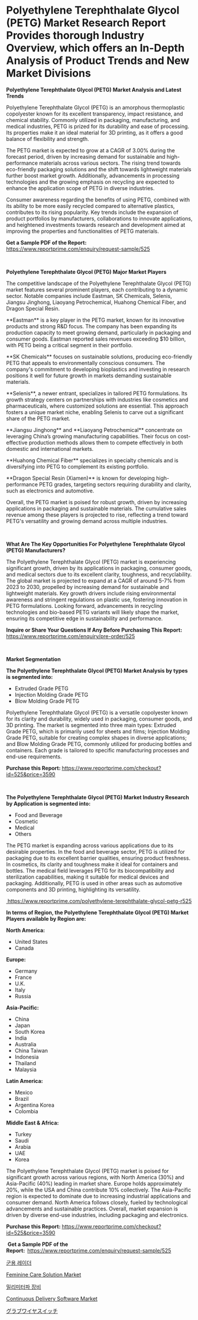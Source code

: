 <p><h1>Polyethylene Terephthalate Glycol (PETG) Market Research Report Provides thorough Industry Overview, which offers an In-Depth Analysis of Product Trends and New Market Divisions</h1></p><p><strong>Polyethylene Terephthalate Glycol (PETG) Market Analysis and Latest Trends</strong></p>
<p><p>Polyethylene Terephthalate Glycol (PETG) is an amorphous thermoplastic copolyester known for its excellent transparency, impact resistance, and chemical stability. Commonly utilized in packaging, manufacturing, and medical industries, PETG is prized for its durability and ease of processing. Its properties make it an ideal material for 3D printing, as it offers a good balance of flexibility and strength.</p><p>The PETG market is expected to grow at a CAGR of 3.00% during the forecast period, driven by increasing demand for sustainable and high-performance materials across various sectors. The rising trend towards eco-friendly packaging solutions and the shift towards lightweight materials further boost market growth. Additionally, advancements in processing technologies and the growing emphasis on recycling are expected to enhance the application scope of PETG in diverse industries.</p><p>Consumer awareness regarding the benefits of using PETG, combined with its ability to be more easily recycled compared to alternative plastics, contributes to its rising popularity. Key trends include the expansion of product portfolios by manufacturers, collaborations to innovate applications, and heightened investments towards research and development aimed at improving the properties and functionalities of PETG materials.</p></p>
<p><strong>Get a Sample PDF of the Report:&nbsp;</strong> <a href="https://www.reportprime.com/enquiry/request-sample/525">https://www.reportprime.com/enquiry/request-sample/525</a></p>
<p>&nbsp;</p>
<p><strong>Polyethylene Terephthalate Glycol (PETG) Major Market Players</strong></p>
<p><p>The competitive landscape of the Polyethylene Terephthalate Glycol (PETG) market features several prominent players, each contributing to a dynamic sector. Notable companies include Eastman, SK Chemicals, Selenis, Jiangsu Jinghong, Liaoyang Petrochemical, Huahong Chemical Fiber, and Dragon Special Resin.</p><p>**Eastman** is a key player in the PETG market, known for its innovative products and strong R&D focus. The company has been expanding its production capacity to meet growing demand, particularly in packaging and consumer goods. Eastman reported sales revenues exceeding $10 billion, with PETG being a critical segment in their portfolio.</p><p>**SK Chemicals** focuses on sustainable solutions, producing eco-friendly PETG that appeals to environmentally conscious consumers. The company's commitment to developing bioplastics and investing in research positions it well for future growth in markets demanding sustainable materials.</p><p>**Selenis**, a newer entrant, specializes in tailored PETG formulations. Its growth strategy centers on partnerships with industries like cosmetics and pharmaceuticals, where customized solutions are essential. This approach fosters a unique market niche, enabling Selenis to carve out a significant share of the PETG market.</p><p>**Jiangsu Jinghong** and **Liaoyang Petrochemical** concentrate on leveraging China’s growing manufacturing capabilities. Their focus on cost-effective production methods allows them to compete effectively in both domestic and international markets. </p><p>**Huahong Chemical Fiber** specializes in specialty chemicals and is diversifying into PETG to complement its existing portfolio.</p><p>**Dragon Special Resin (Xiamen)** is known for developing high-performance PETG grades, targeting sectors requiring durability and clarity, such as electronics and automotive.</p><p>Overall, the PETG market is poised for robust growth, driven by increasing applications in packaging and sustainable materials. The cumulative sales revenue among these players is projected to rise, reflecting a trend toward PETG's versatility and growing demand across multiple industries.</p></p>
<p>&nbsp;</p>
<p><strong>What Are The Key Opportunities For Polyethylene Terephthalate Glycol (PETG) Manufacturers?</strong></p>
<p><p>The Polyethylene Terephthalate Glycol (PETG) market is experiencing significant growth, driven by its applications in packaging, consumer goods, and medical sectors due to its excellent clarity, toughness, and recyclability. The global market is projected to expand at a CAGR of around 5-7% from 2023 to 2030, propelled by increasing demand for sustainable and lightweight materials. Key growth drivers include rising environmental awareness and stringent regulations on plastic use, fostering innovation in PETG formulations. Looking forward, advancements in recycling technologies and bio-based PETG variants will likely shape the market, ensuring its competitive edge in sustainability and performance.</p></p>
<p><strong>Inquire or Share Your Questions If Any Before Purchasing This Report:</strong> <a href="https://www.reportprime.com/enquiry/pre-order/525">https://www.reportprime.com/enquiry/pre-order/525</a></p>
<p>&nbsp;</p>
<p><strong>Market Segmentation</strong></p>
<p><strong>The Polyethylene Terephthalate Glycol (PETG) Market Analysis by types is segmented into:</strong></p>
<p><ul><li>Extruded Grade PETG</li><li>Injection Molding Grade PETG</li><li>Blow Molding Grade PETG</li></ul></p>
<p><p>Polyethylene Terephthalate Glycol (PETG) is a versatile copolyester known for its clarity and durability, widely used in packaging, consumer goods, and 3D printing. The market is segmented into three main types: Extruded Grade PETG, which is primarily used for sheets and films; Injection Molding Grade PETG, suitable for creating complex shapes in diverse applications; and Blow Molding Grade PETG, commonly utilized for producing bottles and containers. Each grade is tailored to specific manufacturing processes and end-use requirements.</p></p>
<p><strong>Purchase this Report:&nbsp;</strong><a href="https://www.reportprime.com/checkout?id=525&price=3590">https://www.reportprime.com/checkout?id=525&price=3590</a></p>
<p>&nbsp;</p>
<p><strong>The Polyethylene Terephthalate Glycol (PETG) Market Industry Research by Application is segmented into:</strong></p>
<p><ul><li>Food and Beverage</li><li>Cosmetic</li><li>Medical</li><li>Others</li></ul></p>
<p><p>The PETG market is expanding across various applications due to its desirable properties. In the food and beverage sector, PETG is utilized for packaging due to its excellent barrier qualities, ensuring product freshness. In cosmetics, its clarity and toughness make it ideal for containers and bottles. The medical field leverages PETG for its biocompatibility and sterilization capabilities, making it suitable for medical devices and packaging. Additionally, PETG is used in other areas such as automotive components and 3D printing, highlighting its versatility.</p></p>
<p><a href="https://www.reportprime.com/polyethylene-terephthalate-glycol-petg-r525">&nbsp;https://www.reportprime.com/polyethylene-terephthalate-glycol-petg-r525</a></p>
<p><strong>In terms of Region, the Polyethylene Terephthalate Glycol (PETG) Market Players available by Region are:</strong></p>
<p>
    <p> <strong> North America: </strong>
        <ul>
            <li>United States</li>
            <li>Canada</li>
        </ul>
        </p> 
    <p> <strong> Europe: </strong>
        <ul>
            <li>Germany</li>
            <li>France</li>
            <li>U.K.</li>
            <li>Italy</li>
            <li>Russia</li>
        </ul>
        </p> 
    <p> <strong> Asia-Pacific: </strong>
        <ul>
            <li>China</li>
            <li>Japan</li>
            <li>South Korea</li>
            <li>India</li>
            <li>Australia</li>
            <li>China Taiwan</li>
            <li>Indonesia</li>
            <li>Thailand</li>
            <li>Malaysia</li>
        </ul>
        </p> 
    <p> <strong> Latin America: </strong>
        <ul>
            <li>Mexico</li>
            <li>Brazil</li>
            <li>Argentina Korea</li>
            <li>Colombia</li>
        </ul>
        </p> 
    <p> <strong> Middle East & Africa: </strong>
        <ul>
            <li>Turkey</li>
            <li>Saudi</li>
            <li>Arabia</li>
            <li>UAE</li>
            <li>Korea</li>
        </ul>
    </p>
    </p>
<p><p>The Polyethylene Terephthalate Glycol (PETG) market is poised for significant growth across various regions, with North America (30%) and Asia-Pacific (40%) leading in market share. Europe holds approximately 20%, while the USA and China contribute 10% collectively. The Asia-Pacific region is expected to dominate due to increasing industrial applications and consumer demand. North America follows closely, fueled by technological advancements and sustainable practices. Overall, market expansion is driven by diverse end-use industries, including packaging and electronics.</p></p>
<p><strong>Purchase this Report: </strong><a href="https://www.reportprime.com/checkout?id=525&price=3590">https://www.reportprime.com/checkout?id=525&price=3590</a></p>
<p>&nbsp;<strong>Get a Sample PDF of the Report:&nbsp;&nbsp;</strong><a href="https://www.reportprime.com/enquiry/request-sample/525">https://www.reportprime.com/enquiry/request-sample/525</a></p>
<p><strong></strong></p>
<p><p><a href="https://medium.com/@anita28yomishoe/2024-2031%EB%85%84-%EA%B8%80%EB%A1%9C%EB%B2%8C-%EA%B5%B0%EC%82%AC-%EB%A0%88%EC%9D%B4%EB%8D%94-%EC%8B%9C%EC%9E%A5-%EB%8F%99%ED%96%A5%EC%97%90-%EB%8C%80%ED%95%9C-%EC%A0%84%EB%9E%B5%EC%A0%81-%ED%86%B5%EC%B0%B0%EB%A0%A5-171%ED%8E%98%EC%9D%B4%EC%A7%80-%ED%8F%AC%ED%95%A8-677b726e7613">군용 레이더</a></p><p><a href="https://www.linkedin.com/pulse/emerging-trends-feminine-care-solution-market-global-outlook-6a2be?trackingId=rpfjFqcFQGSpsgGe1IMsZQ%3D%3D">Feminine Care Solution Market</a></p><p><a href="https://medium.com/@anita28yomishoe/%EC%A0%84-%EC%84%B8%EA%B3%84-%EB%B0%80%EB%A6%AC%EB%AF%B8%ED%84%B0%ED%8C%8C-%EC%9E%A5%EB%B9%84-%EC%8B%9C%EC%9E%A5-%EB%8F%99%ED%96%A5-%EC%98%88%EC%B8%A1-%EB%B0%8F-%EC%8B%9C%EC%9E%A5-%EC%A0%84%EB%9E%B5-%EB%B6%84%EC%84%9D-2024-2031-92c08223c103">밀리미터파 장비</a></p><p><a href="https://medium.com/@eujr673/pioneering-growth-analyzing-global-continuous-delivery-software-market-dynamics-2024-2031-814821fc38e7">Continuous Delivery Software Market</a></p><p><a href="https://medium.com/@tubbs463/%E3%82%B0%E3%83%AD%E3%83%BC%E3%83%90%E3%83%AB%E3%82%B0%E3%83%A9%E3%83%96%E3%83%AF%E3%82%A4%E3%83%A4%E3%83%BC%E3%82%B9%E3%82%A4%E3%83%83%E3%83%81%E5%B8%82%E5%A0%B4%E3%81%AE%E5%8C%85%E6%8B%AC%E7%9A%84%E5%88%86%E6%9E%90-%E6%88%90%E9%95%B7%E5%82%BE%E5%90%91%E3%81%A8%E5%B8%82%E5%A0%B4%E4%BA%88%E6%B8%AC-2024-2031-a0b1933582b5">グラブワイヤスイッチ</a></p></p>